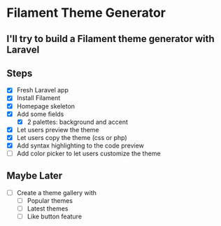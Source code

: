 # Filament Theme Generator

## I'll try to build a Filament theme generator with Laravel

## Steps

- [x] Fresh Laravel app
- [x] Install Filament
- [x] Homepage skeleton
- [x] Add some fields
  - [x] 2 palettes: background and accent
- [x] Let users preview the theme
- [x] Let users copy the theme (css or php)
- [x] Add syntax highlighting to the code preview
- [ ] Add color picker to let users customize the theme

## Maybe Later

- [ ] Create a theme gallery with
  - [ ] Popular themes
  - [ ] Latest themes
  - [ ] Like button feature
